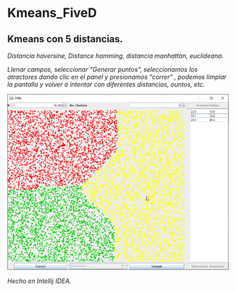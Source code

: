 # Kmeans_FiveD
## Kmeans con 5 distancias.
_Distancia haversine, Distance hamming, distancia manhattan, euclideana._

_Llenar campos, seleccionar "Generar puntos", seleccionamos los atractores dando clic en el panel y presionamos "correr"
, podemos limpiar la pantalla y volver a intentar con diferentes distancias, ountos, etc._


_![alt text](https://github.com/AntiDesert5/Knn_FiveD/blob/master/src/ejemplo.png)_

_Hecho en Intellij IDEA._
